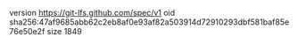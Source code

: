 version https://git-lfs.github.com/spec/v1
oid sha256:47af9685abb62c2eb8af0e93af82a503914d72910293dbf581baf85e76e50e2f
size 1849
